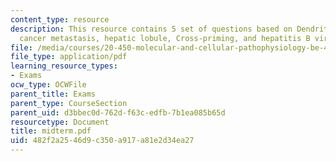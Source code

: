 ```yaml
---
content_type: resource
description: This resource contains 5 set of questions based on Dendritic cells, breast
  cancer metastasis, hepatic lobule, Cross-priming, and hepatitis B virus (HBV).
file: /media/courses/20-450-molecular-and-cellular-pathophysiology-be-450-spring-2005/482f2a2546d9c350a917a81e2d34ea27_midterm.pdf
file_type: application/pdf
learning_resource_types:
- Exams
ocw_type: OCWFile
parent_title: Exams
parent_type: CourseSection
parent_uid: d3bbec0d-762d-f63c-edfb-7b1ea085b65d
resourcetype: Document
title: midterm.pdf
uid: 482f2a25-46d9-c350-a917-a81e2d34ea27
---
```

